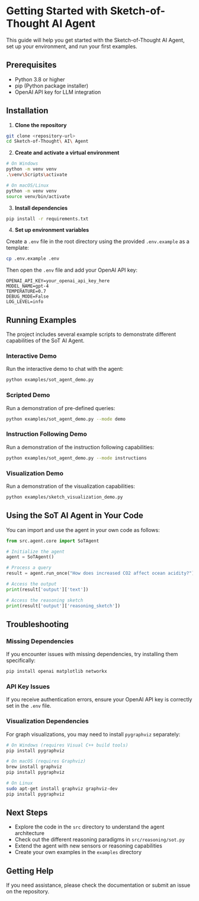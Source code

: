 # Getting Started with Sketch-of-Thought AI Agent

This guide will help you get started with the Sketch-of-Thought AI Agent, set up your environment, and run your first examples.

## Prerequisites

- Python 3.8 or higher
- pip (Python package installer)
- OpenAI API key for LLM integration

## Installation

1. **Clone the repository**

```bash
git clone <repository-url>
cd Sketch-of-Thought\ AI\ Agent
```

2. **Create and activate a virtual environment**

```bash
# On Windows
python -m venv venv
.\venv\Scripts\activate

# On macOS/Linux
python -m venv venv
source venv/bin/activate
```

3. **Install dependencies**

```bash
pip install -r requirements.txt
```

4. **Set up environment variables**

Create a `.env` file in the root directory using the provided `.env.example` as a template:

```bash
cp .env.example .env
```

Then open the `.env` file and add your OpenAI API key:

```
OPENAI_API_KEY=your_openai_api_key_here
MODEL_NAME=gpt-4
TEMPERATURE=0.7
DEBUG_MODE=False
LOG_LEVEL=info
```

## Running Examples

The project includes several example scripts to demonstrate different capabilities of the SoT AI Agent.

### Interactive Demo

Run the interactive demo to chat with the agent:

```bash
python examples/sot_agent_demo.py
```

### Scripted Demo

Run a demonstration of pre-defined queries:

```bash
python examples/sot_agent_demo.py --mode demo
```

### Instruction Following Demo

Run a demonstration of the instruction following capabilities:

```bash
python examples/sot_agent_demo.py --mode instructions
```

### Visualization Demo

Run a demonstration of the visualization capabilities:

```bash
python examples/sketch_visualization_demo.py
```

## Using the SoT AI Agent in Your Code

You can import and use the agent in your own code as follows:

```python
from src.agent.core import SoTAgent

# Initialize the agent
agent = SoTAgent()

# Process a query
result = agent.run_once("How does increased CO2 affect ocean acidity?")

# Access the output
print(result['output']['text'])

# Access the reasoning sketch
print(result['output']['reasoning_sketch'])
```

## Troubleshooting

### Missing Dependencies

If you encounter issues with missing dependencies, try installing them specifically:

```bash
pip install openai matplotlib networkx
```

### API Key Issues

If you receive authentication errors, ensure your OpenAI API key is correctly set in the `.env` file.

### Visualization Dependencies

For graph visualizations, you may need to install `pygraphviz` separately:

```bash
# On Windows (requires Visual C++ build tools)
pip install pygraphviz

# On macOS (requires Graphviz)
brew install graphviz
pip install pygraphviz

# On Linux
sudo apt-get install graphviz graphviz-dev
pip install pygraphviz
```

## Next Steps

- Explore the code in the `src` directory to understand the agent architecture
- Check out the different reasoning paradigms in `src/reasoning/sot.py`
- Extend the agent with new sensors or reasoning capabilities
- Create your own examples in the `examples` directory

## Getting Help

If you need assistance, please check the documentation or submit an issue on the repository.

